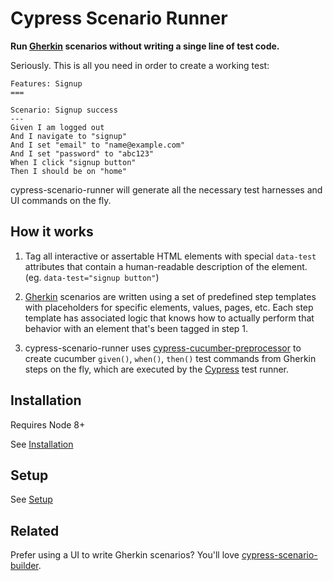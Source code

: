 Cypress Scenario Runner
===
**Run [Gherkin](https://docs.cucumber.io/gherkin/reference/) scenarios without writing a singe line of test code.**

Seriously. This is all you need in order to create a working test:
```
Features: Signup
===

Scenario: Signup success
---
Given I am logged out
And I navigate to "signup"
And I set "email" to "name@example.com"
And I set "password" to "abc123"
When I click "signup button"
Then I should be on "home"
```
cypress-scenario-runner will generate all the necessary test harnesses and UI commands on the fly.


How it works
---
1. Tag all interactive or assertable HTML elements with special `data-test` attributes that contain a human-readable description of the element. (eg. `data-test="signup button"`)

2. [Gherkin](https://docs.cucumber.io/gherkin/reference/) scenarios are written using a set of predefined step templates with placeholders for specific elements, values, pages, etc. Each step template has associated logic that knows how to actually perform that behavior with an element that's been tagged in step 1.

3. cypress-scenario-runner uses [cypress-cucumber-preprocessor](https://github.com/TheBrainFamily/cypress-cucumber-preprocessor) to create cucumber `given()`, `when()`, `then()` test commands from Gherkin steps on the fly, which are executed by the [Cypress](https://www.cypress.io/) test runner.


Installation
---
Requires Node 8+

See [Installation](docs/installation.md)


Setup
---
See [Setup](docs/setup.md)


Related
---
Prefer using a UI to write Gherkin scenarios? You'll love [cypress-scenario-builder](https://github.com/nextbigsoundinc/cypress-scenario-builder).

